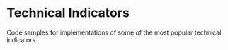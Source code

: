 # Technical Indicators

Code samples for implementations of some of the most popular technical indicators.